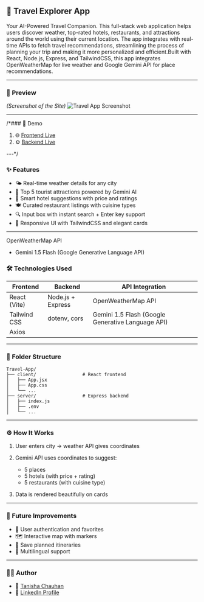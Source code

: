 ## 🧳 Travel Explorer App

Your AI-Powered Travel Companion. This full-stack web application helps users discover weather, top-rated hotels, restaurants, and attractions around the world using their current location. The app integrates with real-time APIs to fetch travel recommendations, streamlining the process of planning your trip and making it more personalized and efficient.Built with React, Node.js, Express, and TailwindCSS, this app integrates OpenWeatherMap for live weather and Google Gemini API for place recommendations.

---

### 🌄 Preview

*(Screenshot of the Site)*
![Travel App Screenshot](./path/to/screenshot.png)

---

/*### 🚀 Demo

1. 🌐 [Frontend Live](#)
2. ⚙️ [Backend Live](#)

---*/

### ✨ Features

* 🌤 Real-time weather details for any city
* 📍 Top 5 tourist attractions powered by Gemini AI
* 🏨 Smart hotel suggestions with price and ratings
* 🍽 Curated restaurant listings with cuisine types
* 🔍 Input box with instant search + Enter key support
* 📱 Responsive UI with TailwindCSS and elegant cards

---
OpenWeatherMap API
* Gemini 1.5 Flash (Google Generative Language API)
### 🛠️ Technologies Used

| Frontend     | Backend           | API Integration                                  |
| ------------ | ----------------- | -----------------------------------------------  |
| React (Vite) | Node.js + Express | OpenWeatherMap API                               |
| Tailwind CSS | dotenv, cors      | Gemini 1.5 Flash (Google Generative Language API)|
| Axios        |                   |                                                  |

---

### 📁 Folder Structure

```
Travel-App/
├── client/                 # React frontend
│   ├── App.jsx
│   ├── App.css
│   └── ...
├── server/                 # Express backend
│   ├── index.js
│   ├── .env
│   └── ...
```

---

### ⚙️ How It Works

1. User enters city → weather API gives coordinates
2. Gemini API uses coordinates to suggest:

   * 5 places
   * 5 hotels (with price + rating)
   * 5 restaurants (with cuisine type)
3. Data is rendered beautifully on cards

---

### 🔮 Future Improvements

* 🔐 User authentication and favorites
* 🗺️ Interactive map with markers
* 📌 Save planned itineraries
* 💬 Multilingual support

---

### 👩‍💻 Author

* 💼 [Tanisha Chauhan](#)
* 🔗 [LinkedIn Profile](#)




